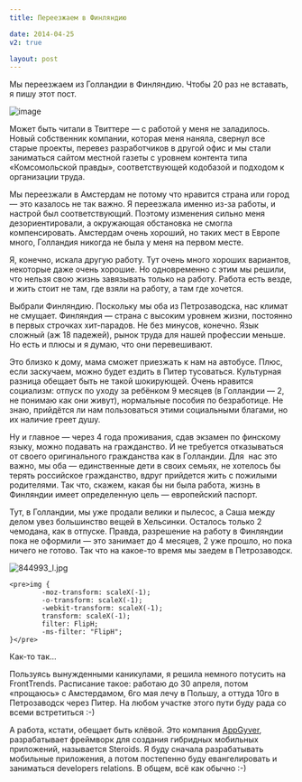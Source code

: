```yaml
---
title: Переезжаем в Финляндию

date: 2014-04-25
v2: true

layout: post
---
```


Мы переезжаем из Голландии в Финляндию. Чтобы 20 раз не вставать, я пишу этот пост.

![image](http://img-fotki.yandex.ru/get/9764/14441195.30/0_819b7_d24d03bf_L.jpg)
<excerpt/>

Может быть читали в Твиттере — с работой у меня не заладилось. Новый собственник компании, которая меня наняла, свернул все старые проекты, перевез разработчиков в другой офис и мы стали заниматься сайтом местной газеты с уровнем контента типа «Комсомольской правды», соответствующей кодобазой и подходом к организации труда.

Мы переезжали в Амстердам не потому что нравится страна или город — это казалось не так важно. Я переезжала именно из-за работы, и настрой был соответствующий. Поэтому изменения сильно меня дезориентировали, а окружающая обстановка не смогла компенсировать. Амстердам очень хороший, но таких мест в Европе много, Голландия никогда не была у меня на первом месте.

Я, конечно, искала другую работу. Тут очень много хороших вариантов, некоторые даже очень хорошие. Но одновременно с этим мы решили, что нельзя свою жизнь завязывать только на работу. Работа есть везде, и жить стоит не там, где взяли на работу, а там где хочется.

Выбрали Финляндию. Поскольку мы оба из Петрозаводска, нас климат не смущает. Финляндия — страна с высоким уровнем жизни, постоянно в первых строчках хит-парадов. Не без минусов, конечно. Язык сложный (аж 18 падежей), рынок труда для нашей профессии меньше. Но есть и плюсы и я думаю, что они перевешивают.

Это близко к дому, мама сможет приезжать к нам на автобусе. Плюс, если заскучаем, можно будет ездить в Питер тусоваться. Культурная разница обещает быть не такой шокирующей. Очень нравится социализм: отпуск по уходу за ребёнком 9 месяцев (в Голландии — 2, не понимаю как они живут), нормальные пособия по безработице. Не знаю, прийдётся ли нам пользоваться этими социальными благами, но их наличие греет душу.

Ну и главное — через 4 года проживания, сдав экзамен по финскому языку, можно подавать на гражданство. И не требуется отказываться от своего оригинального гражданства как в Голландии. Для &nbsp;нас это важно, мы оба — единственные дети в своих семьях, не хотелось бы терять российское гражданство, вдруг прийдется жить с пожилыми родителями. Так что, скажем, какая бы ни была работа, жизнь в Финляндии имеет определенную цель — европейский паспорт.

Тут, в Голландии, мы уже продали велики и пылесос, а Саша между делом увез большинство вещей в Хельсинки. Осталось только 2 чемодана, как в отпуске. Правда, разрешение на работу в Финляндии пока не оформили — это занимает до 4 месяцев, 2 уже прошло, но пока ничего не готово. Так что на какое-то время мы заедем в Петрозаводск.

![844993_l.jpg](http://img-fotki.yandex.ru/get/9803/14441195.30/0_8298c_b9664678_M.jpg)

```
<pre>img {
        -moz-transform: scaleX(-1);
        -o-transform: scaleX(-1);
        -webkit-transform: scaleX(-1);
        transform: scaleX(-1);
        filter: FlipH;
        -ms-filter: "FlipH";
}</pre>
```

Как-то так...

Пользуясь вынужденными каникулами, я решила немного потусить на FrontTrends. Расписание такое: работаю до 30 апреля, потом «прощаюсь» с Амстердамом, 6го мая лечу в Польшу, а оттуда 10го в Петрозаводск через Питер. На любом участке этого пути буду рада со всеми встретиться :-)

А работа, кстати, обещает быть клёвой. Это компания [AppGyver](http://www.appgyver.com/), разрабатывает фреймворк для создания гибридных мобильных приложений, называется Steroids. Я буду сначала разрабатывать мобильные приложения, а потом постепенно буду евангелировать и заниматься developers relations. В общем, всё как обычно :-)
